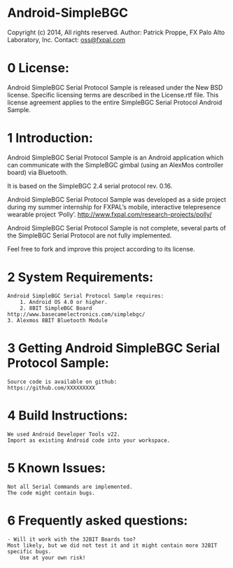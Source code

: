 Android-SimpleBGC
=================

Copyright (c) 2014,
All rights reserved.
Author: Patrick Proppe, FX Palo Alto Laboratory, Inc.
Contact: oss@fxpal.com

# 0 License: 
Android SimpleBGC Serial Protocol Sample is released under the New BSD license. Specific
licensing terms are described in the License.rtf file. This license
agreement applies to the entire SimpleBGC Serial Protocol Android Sample.

# 1 Introduction:
Android SimpleBGC Serial Protocol Sample is an Android application which can 
communicate with the SimpleBGC gimbal (using an AlexMos controller board) via Bluetooth.

It is based on the SimpleBGC 2.4 serial protocol rev. 0.16.

Android SimpleBGC Serial Protocol Sample was developed as a side project during my 
summer internship for FXPAL’s mobile, interactive telepresence wearable project ‘Polly’. 
http://www.fxpal.com/research-projects/polly/ 

Android SimpleBGC Serial Protocol Sample is not complete, several parts of the 
SimpleBGC Serial Protocol are not fully implemented. 

Feel free to fork and improve this project according to its license.
    
# 2 System Requirements:
    Android SimpleBGC Serial Protocol Sample requires:
    	1. Android OS 4.0 or higher.
    	2. 8BIT SimpleBGC Board http://www.basecamelectronics.com/simplebgc/
	3. Alexmos 8BIT Bluetooth Module

# 3 Getting Android SimpleBGC Serial Protocol Sample:
    Source code is available on github:
    https://github.com/XXXXXXXXX

# 4 Build Instructions:
    We used Android Developer Tools v22. 
    Import as existing Android code into your workspace.	 

# 5 Known Issues:
    Not all Serial Commands are implemented.
    The code might contain bugs.

# 6 Frequently asked questions:
    - Will it work with the 32BIT Boards too? 
	Most likely, but we did not test it and it might contain more 32BIT specific bugs.
        Use at your own risk!
